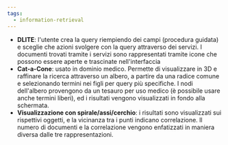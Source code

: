 ```yaml
---
tags: 
  - information-retrieval
---
```


- **DLITE**: l'utente crea la query riempiendo dei campi (procedura guidata) e sceglie che azioni svolgere con la query attraverso dei servizi. I documenti trovati tramite i servizi sono rappresentati tramite icone che possono essere aperte e trascinate nell'interfaccia
- **Cat-a-Cone**: usato in dominio medico. Permette di visualizzare in 3D e raffinare la ricerca attraverso un albero, a partire da una radice comune e selezionando termini nei figli per query più specifiche. I nodi dell'albero provengono da un tesauro per uso medico (è possibile usare anche termini liberi), ed i risultati vengono visualizzati in fondo alla schermata.
- **Visualizzazione con spirale/assi/cerchio**: i risultati sono visualizzati sui rispettivi oggetti, e la vicinanza tra i punti indicano correlazione. Il numero di documenti e la correlazione vengono enfatizzati in maniera diversa dalle tre rappresentazioni.